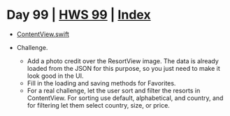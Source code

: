 # Day 99 | [HWS 99](https://www.hackingwithswift.com/100/swiftui/99) | [Index](https://github.com/JulesMoorhouse/100DaysOfSwiftUI/blob/main/README.md)

- [ContentView.swift](https://github.com/JulesMoorhouse/100DaysOfSwiftUI/blob/main/P19X%20SnowSeeker/P19C%20SnowSeeker/ContentView.swift)

- Challenge.
  - Add a photo credit over the ResortView image. The data is already loaded from the JSON for this purpose, so you just need to make it look good in the UI.
  - Fill in the loading and saving methods for Favorites.
  - For a real challenge, let the user sort and filter the resorts in ContentView. For sorting use default, alphabetical, and country, and for filtering let them select country, size, or price.
